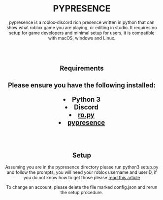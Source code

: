 <div style="text-align: center;">
<h1>PYPRESENCE</h1>

pypresence is a roblox-discord rich presence written in python that can show what roblox game you are playing, or editing in studio. It requires no setup for game developers and minimal setup for users, it is compatible with macOS, windows and Linux.
</div>
<br>
<br>
<div style="text-align: center;">
<h2>Requirements<h2>
<p>Please ensure you have the following installed:<p>
<li> Python 3
<li> Discord
<li> <a href="https://ro.py.jmk.gg">ro.py</a>
<li> <a href="https://pypi.org/project/pypresence/">pypresence</a>
</div>
<br>
<br>
<div style="text-align: center;">
<h2>Setup</h2>
<p>Assuming you are in the pypresence directory please run python3 setup.py and follow the prompts, you will need your roblox username and userID, if you do not know how to get those please <a href="../screenshots/required_information">read this article</a></p>
<p> To change an account, please delete the file marked config.json and rerun the setup procedure.
</div>